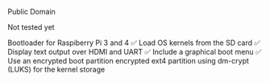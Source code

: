 Public Domain

Not tested yet

Bootloader for Raspiberry Pi 3 and 4
✅ Load OS kernels from the SD card
✅ Display text output over HDMI and UART
✅ Include a graphical boot menu
✅ Use an encrypted boot partition
encrypted ext4 partition using dm-crypt (LUKS) for the kernel storage

